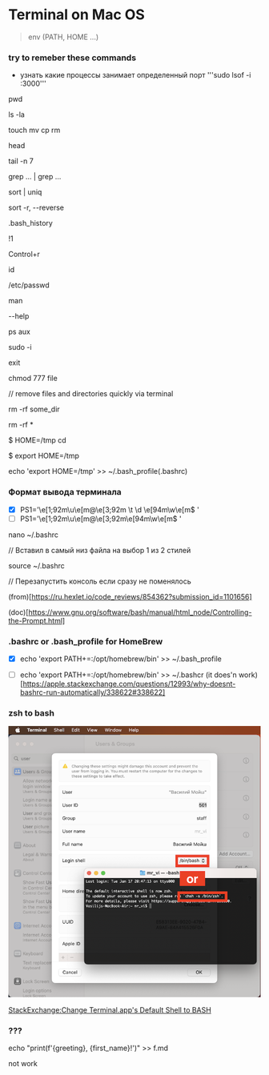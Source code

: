 Terminal on Mac OS
=================

> env (PATH, HOME ...)


###  try to remeber these commands

- узнать какие процессы занимает определенный порт
'''sudo lsof -i :3000'''

pwd 

ls -la

touch mv cp rm

head 

tail -n 7

grep … | grep …

sort | uniq

sort -r, --reverse

.bash_history

!1

Control+r

id

/etc/passwd

man

--help

ps aux

sudo -i 

exit

chmod 777 file

// remove files and directories quickly via terminal 

rm -rf some_dir

rm -rf *

$ HOME=/tmp cd

$ export HOME=/tmp

echo 'export HOME=/tmp' >> ~/.bash_profile(.bashrc)


### Формат вывода терминала 
- [x] PS1='\e[1;92m\u\e[m@\e[3;92m \t \d \e[94m\w\e[m$ '
- [ ] PS1='\e[1;92m\u\e[m@\e[3;92m\e[94m\w\e[m$ '

nano ~/.bashrc

// Вставил в самый низ файла на выбор 1 из 2 стилей

source ~/.bashrc

// Перезапустить консоль если сразу не поменялось

(from)[https://ru.hexlet.io/code_reviews/854362?submission_id=1101656]

(doc)[https://www.gnu.org/software/bash/manual/html_node/Controlling-the-Prompt.html]


### .bashrc or .bash_profile for HomeBrew
- [x] echo 'export PATH+=:/opt/homebrew/bin' >> ~/.bash_profile 
- [ ] echo 'export PATH+=:/opt/homebrew/bin' >> ~/.bashcr (it does'n work)[https://apple.stackexchange.com/questions/12993/why-doesnt-bashrc-run-automatically/338622#338622]


### zsh to bash
![System Settings... > Users & Groups > Advanced Options or '$ chsh -s /bin/bash'](src/bash_or_zsh.png)

[StackExchange:Change Terminal.app's Default Shell to BASH](https://apple.stackexchange.com/questions/7984/change-terminal-apps-default-shell-to-bash)


### ???
echo "print(f'{greeting}, {first_name}!')" >> f.md

not work
